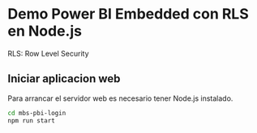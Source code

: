 # Demo Power BI Embedded con RLS en Node.js
RLS: Row Level Security

## Iniciar aplicacion web
Para arrancar el servidor web es necesario tener Node.js instalado.

```bash
cd mbs-pbi-login
npm run start
```

